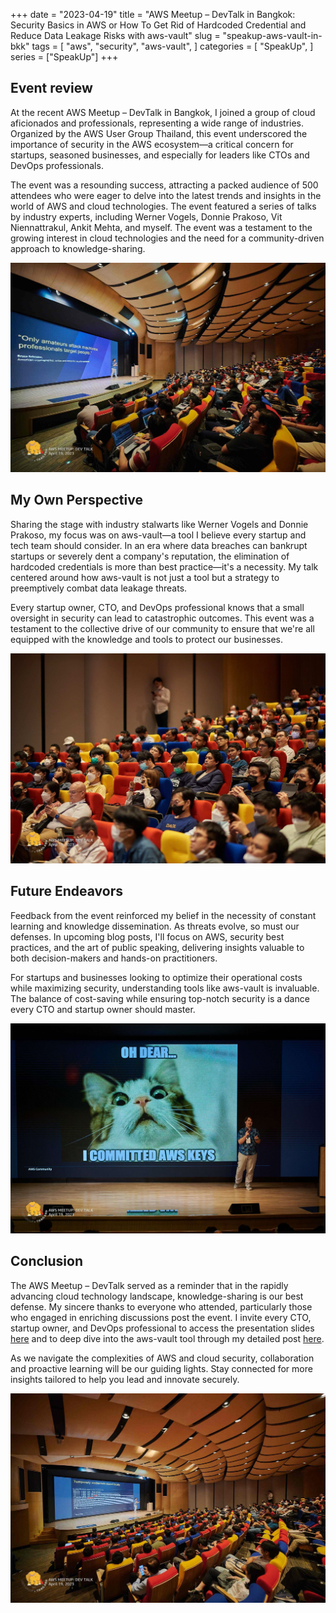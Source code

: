 +++
date = "2023-04-19"
title = "AWS Meetup – DevTalk in Bangkok: Security Basics in AWS or How To Get Rid of Hardcoded Credential and Reduce Data Leakage Risks with aws-vault"
slug = "speakup-aws-vault-in-bkk"
tags = [
    "aws",
    "security",
    "aws-vault",
]
categories = [
    "SpeakUp",
]
series = ["SpeakUp"]
+++

## Event review
At the recent AWS Meetup – DevTalk in Bangkok, I joined a group of cloud aficionados and professionals, representing a wide range of industries. Organized by the AWS User Group Thailand, this event underscored the importance of security in the AWS ecosystem—a critical concern for startups, seasoned businesses, and especially for leaders like CTOs and DevOps professionals.

The event was a resounding success, attracting a packed audience of 500 attendees who were eager to delve into the latest trends and insights in the world of AWS and cloud technologies. The event featured a series of talks by industry experts, including Werner Vogels, Donnie Prakoso, Vit Niennattrakul, Ankit Mehta, and myself. The event was a testament to the growing interest in cloud technologies and the need for a community-driven approach to knowledge-sharing. 

![FistImage](/images/posts/speakup_aws_vault_in_bkk/1.jpeg)

## My Own Perspective
Sharing the stage with industry stalwarts like Werner Vogels and Donnie Prakoso, my focus was on aws-vault—a tool I believe every startup and tech team should consider. In an era where data breaches can bankrupt startups or severely dent a company's reputation, the elimination of hardcoded credentials is more than best practice—it's a necessity. My talk centered around how aws-vault is not just a tool but a strategy to preemptively combat data leakage threats.

Every startup owner, CTO, and DevOps professional knows that a small oversight in security can lead to catastrophic outcomes. This event was a testament to the collective drive of our community to ensure that we're all equipped with the knowledge and tools to protect our businesses.

![FistImage](/images/posts/speakup_aws_vault_in_bkk/2.jpeg)

## Future Endeavors

Feedback from the event reinforced my belief in the necessity of constant learning and knowledge dissemination. As threats evolve, so must our defenses. In upcoming blog posts, I'll focus on AWS, security best practices, and the art of public speaking, delivering insights valuable to both decision-makers and hands-on practitioners.

For startups and businesses looking to optimize their operational costs while maximizing security, understanding tools like aws-vault is invaluable. The balance of cost-saving while ensuring top-notch security is a dance every CTO and startup owner should master.

![FistImage](/images/posts/speakup_aws_vault_in_bkk/3.jpeg)

## Conclusion

The AWS Meetup – DevTalk served as a reminder that in the rapidly advancing cloud technology landscape, knowledge-sharing is our best defense. My sincere thanks to everyone who attended, particularly those who engaged in enriching discussions post the event. I invite every CTO, startup owner, and DevOps professional to access the presentation slides [here](https://www.slideshare.net/VladimirSamoylov2/security-basics-in-aws-or-how-to-get-rid-of-hardcoded-credential-and-reduce-data-leakage-risks-with-awsvault) and to deep dive into the aws-vault tool through my detailed post [here](/posts/aws-vault/).

As we navigate the complexities of AWS and cloud security, collaboration and proactive learning will be our guiding lights. Stay connected for more insights tailored to help you lead and innovate securely.

![FistImage](/images/posts/speakup_aws_vault_in_bkk/4.jpeg)

